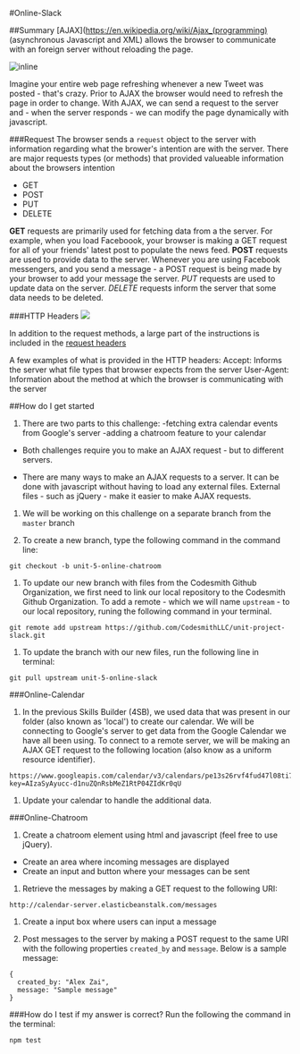 #Online-Slack

##Summary
[AJAX](https://en.wikipedia.org/wiki/Ajax_(programming) (asynchronous Javascript and XML) allows the browser to communicate with an foreign server without reloading the page. 

![inline](https://i-msdn.sec.s-msft.com/dynimg/IC690875.png)

Imagine your entire web page refreshing whenever a new Tweet was posted - that's crazy. Prior to AJAX the browser would need to refresh the page in order to change. With AJAX, we can send a request to the server and - when the server responds - we can modify the page dynamically with javascript.

###Request
The browser sends a ```request``` object to the server with information regarding what the brower's intention are with the server. There are major requests types (or methods) that provided valueable information about the browsers intention 

- GET
- POST
- PUT
- DELETE

**GET** requests are primarily used for fetching data from a the server. For example, when you load Faceboook, your browser is making a GET request for all of your friends' latest post to populate the news feed. **POST** requests are used to provide data to the server. Whenever you are using Facebook messengers, and you send a message - a POST request is being made by your browser to add your message the server. *PUT* requests are used to update data on the server. *DELETE* requests inform the server that some data needs to be deleted. 

###HTTP Headers
![](https://trafficserver.readthedocs.org/en/4.0.x/_images/http_headers.jpg)

In addition to the request methods, a large part of the instructions is included in the [request headers](https://en.wikipedia.org/wiki/List_of_HTTP_header_fields)   

A few examples of what is provided in the HTTP headers:
Accept: Informs the server what file types that browser expects from the server
User-Agent: Information about the method at which the browser is communicating with the server

##How do I get started

1. There are two parts to this challenge:
  -fetching extra calendar events from Google's server
  -adding a chatroom feature to your calendar

 - Both challenges require you to make an AJAX request - but to different servers. 

 - There are many ways to make an AJAX requests to a server. It can be done with javascript without having to load any external files. External files - such as jQuery - make it easier to make AJAX requests.

1. We will be working on this challenge on a separate branch from the ```master``` branch

1. To create a new branch, type the following command in the command line:
````
git checkout -b unit-5-online-chatroom 
````

1. To update our new branch with files from the Codesmith Github Organization, we first need to link our local repository to the Codesmith Github Organization. To add a remote - which we will name ```upstream``` - to our local repository, runing the following command in your terminal.
````
git remote add upstream https://github.com/CodesmithLLC/unit-project-slack.git
````

1. To update the branch with our new files, run the following line in terminal:
````
git pull upstream unit-5-online-slack
````

###Online-Calendar
1. In the previous Skills Builder (4SB), we used data that was present in our folder (also known as 'local') to create our calendar. We will be connecting to Google's server to get data from the Google Calendar we have all been using. To connect to a remote server, we will be making an AJAX GET request to the following location (also know as a uniform resource identifier).
````
https://www.googleapis.com/calendar/v3/calendars/pe13s26rvf4fud47l08ti750i0@group.calendar.google.com/events?key=AIzaSyAyucc-d1nuZQnRsbMeZ1RtP04ZIdKr0qU
````

1. Update your calendar to handle the additional data.  

###Online-Chatroom
1. Create a chatroom element using html and javascript (feel free to use jQuery).
  - Create an area where incoming messages are displayed
  - Create an input and button where your messages can be sent

1. Retrieve the messages by making a GET request to the following URI:
````
http://calendar-server.elasticbeanstalk.com/messages
````

1. Create a input box where users can input a message


1. Post messages to the server by making a POST request to the same URI with the following properties ```created_by``` and ```message```. Below is a sample message:
````
{
  created_by: "Alex Zai",
  message: "Sample message"
}
````

###How do I test if my answer is correct?
Run the following the command in the terminal:
````
npm test
````

